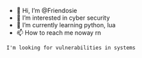 - 👋 Hi, I’m @Friendosie
- 👀 I’m interested in cyber security
- 🌱 I’m currently learning python, lua
- 📫 How to reach me noway rn

`I'm looking for vulnerabilities in systems`

<!---
Friendosie/Friendosie is a ✨ special ✨ repository because its `README.md` (this file) appears on your GitHub profile.
You can click the Preview link to take a look at your changes.
--->
